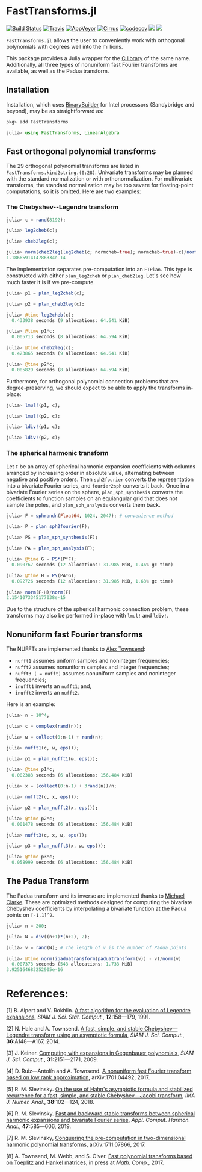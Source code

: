 # FastTransforms.jl

[![Build Status](https://github.com/JuliaApproximation/FastTransforms.jl/workflows/CI/badge.svg)](https://github.com/JuliaApproximation/FastTransforms.jl/actions?query=workflow%3ACI) [![Travis](https://travis-ci.org/JuliaApproximation/FastTransforms.jl.svg?branch=master)](https://travis-ci.org/JuliaApproximation/FastTransforms.jl) [![AppVeyor](https://ci.appveyor.com/api/projects/status/oba9qush15q3x8pb/branch/master?svg=true)](https://ci.appveyor.com/project/MikaelSlevinsky/fasttransforms-jl/branch/master) [![Cirrus](https://api.cirrus-ci.com/github/JuliaApproximation/FastTransforms.jl.svg)](https://cirrus-ci.com/github/JuliaApproximation/FastTransforms.jl) [![codecov](https://codecov.io/gh/JuliaApproximation/FastTransforms.jl/branch/master/graph/badge.svg)](https://codecov.io/gh/JuliaApproximation/FastTransforms.jl) [![](https://img.shields.io/badge/docs-stable-blue.svg)](https://JuliaApproximation.github.io/FastTransforms.jl/stable) [![](https://img.shields.io/badge/docs-latest-blue.svg)](https://JuliaApproximation.github.io/FastTransforms.jl/latest)

`FastTransforms.jl` allows the user to conveniently work with orthogonal polynomials with degrees well into the millions.

This package provides a Julia wrapper for the [C library](https://github.com/MikaelSlevinsky/FastTransforms) of the same name. Additionally, all three types of nonuniform fast Fourier transforms are available, as well as the Padua transform.

## Installation

Installation, which uses [BinaryBuilder](https://github.com/JuliaPackaging/BinaryBuilder.jl) for Intel processors (Sandybridge and beyond), may be as straightforward as:

```julia
pkg> add FastTransforms

julia> using FastTransforms, LinearAlgebra

```

## Fast orthogonal polynomial transforms

The 29 orthogonal polynomial transforms are listed in `FastTransforms.kind2string.(0:28)`. Univariate transforms may be planned with the standard normalization or with orthonormalization. For multivariate transforms, the standard normalization may be too severe for floating-point computations, so it is omitted. Here are two examples:

### The Chebyshev--Legendre transform

```julia
julia> c = rand(8192);

julia> leg2cheb(c);

julia> cheb2leg(c);

julia> norm(cheb2leg(leg2cheb(c; normcheb=true); normcheb=true)-c)/norm(c)
1.1866591414786334e-14

```

The implementation separates pre-computation into an `FTPlan`. This type is constructed with either `plan_leg2cheb` or `plan_cheb2leg`. Let's see how much faster it is if we pre-compute.

```julia
julia> p1 = plan_leg2cheb(c);

julia> p2 = plan_cheb2leg(c);

julia> @time leg2cheb(c);
  0.433938 seconds (9 allocations: 64.641 KiB)

julia> @time p1*c;
  0.005713 seconds (8 allocations: 64.594 KiB)

julia> @time cheb2leg(c);
  0.423865 seconds (9 allocations: 64.641 KiB)

julia> @time p2*c;
  0.005829 seconds (8 allocations: 64.594 KiB)

```

Furthermore, for orthogonal polynomial connection problems that are degree-preserving, we should expect to be able to apply the transforms in-place:

```julia
julia> lmul!(p1, c);

julia> lmul!(p2, c);

julia> ldiv!(p1, c);

julia> ldiv!(p2, c);

```

### The spherical harmonic transform

Let `F` be an array of spherical harmonic expansion coefficients with columns arranged by increasing order in absolute value, alternating between negative and positive orders. Then `sph2fourier` converts the representation into a bivariate Fourier series, and `fourier2sph` converts it back. Once in a bivariate Fourier series on the sphere, `plan_sph_synthesis` converts the coefficients to function samples on an equiangular grid that does not sample the poles, and `plan_sph_analysis` converts them back.

```julia
julia> F = sphrandn(Float64, 1024, 2047); # convenience method

julia> P = plan_sph2fourier(F);

julia> PS = plan_sph_synthesis(F);

julia> PA = plan_sph_analysis(F);

julia> @time G = PS*(P*F);
  0.090767 seconds (12 allocations: 31.985 MiB, 1.46% gc time)

julia> @time H = P\(PA*G);
  0.092726 seconds (12 allocations: 31.985 MiB, 1.63% gc time)

julia> norm(F-H)/norm(F)
2.1541073345177038e-15

```

Due to the structure of the spherical harmonic connection problem, these transforms may also be performed in-place with `lmul!` and `ldiv!`.

## Nonuniform fast Fourier transforms

The NUFFTs are implemented thanks to [Alex Townsend](https://github.com/ajt60gaibb):
 - `nufft1` assumes uniform samples and noninteger frequencies;
 - `nufft2` assumes nonuniform samples and integer frequencies;
 - `nufft3 ( = nufft)` assumes nonuniform samples and noninteger frequencies;
 - `inufft1` inverts an `nufft1`; and,
 - `inufft2` inverts an `nufft2`.

Here is an example:

```julia
julia> n = 10^4;

julia> c = complex(rand(n));

julia> ω = collect(0:n-1) + rand(n);

julia> nufft1(c, ω, eps());

julia> p1 = plan_nufft1(ω, eps());

julia> @time p1*c;
  0.002383 seconds (6 allocations: 156.484 KiB)

julia> x = (collect(0:n-1) + 3rand(n))/n;

julia> nufft2(c, x, eps());

julia> p2 = plan_nufft2(x, eps());

julia> @time p2*c;
  0.001478 seconds (6 allocations: 156.484 KiB)

julia> nufft3(c, x, ω, eps());

julia> p3 = plan_nufft3(x, ω, eps());

julia> @time p3*c;
  0.058999 seconds (6 allocations: 156.484 KiB)

```

## The Padua Transform

The Padua transform and its inverse are implemented thanks to [Michael Clarke](https://github.com/MikeAClarke). These are optimized methods designed for computing the bivariate Chebyshev coefficients by interpolating a bivariate function at the Padua points on `[-1,1]^2`.

```julia
julia> n = 200;

julia> N = div((n+1)*(n+2), 2);

julia> v = rand(N); # The length of v is the number of Padua points

julia> @time norm(ipaduatransform(paduatransform(v)) - v)/norm(v)
  0.007373 seconds (543 allocations: 1.733 MiB)
3.925164683252905e-16

```

# References:

   [1]  B. Alpert and V. Rokhlin. <a href="http://dx.doi.org/10.1137/0912009">A fast algorithm for the evaluation of Legendre expansions</a>, *SIAM J. Sci. Stat. Comput.*, **12**:158—179, 1991.

   [2]  N. Hale and A. Townsend. <a href="http://dx.doi.org/10.1137/130932223">A fast, simple, and stable Chebyshev—Legendre transform using an asymptotic formula</a>, *SIAM J. Sci. Comput.*, **36**:A148—A167, 2014.

   [3]  J. Keiner. <a href="http://dx.doi.org/10.1137/070703065">Computing with expansions in Gegenbauer polynomials</a>, *SIAM J. Sci. Comput.*, **31**:2151—2171, 2009.

   [4]  D. Ruiz—Antolín and A. Townsend. <a href="https://arxiv.org/abs/1701.04492">A nonuniform fast Fourier transform based on low rank approximation</a>, arXiv:1701.04492, 2017.

   [5]  R. M. Slevinsky. <a href="https://doi.org/10.1093/imanum/drw070">On the use of Hahn's asymptotic formula and stabilized recurrence for a fast, simple, and stable Chebyshev—Jacobi transform</a>, *IMA J. Numer. Anal.*, **38**:102—124, 2018.

   [6]  R. M. Slevinsky. <a href="https://doi.org/10.1016/j.acha.2017.11.001">Fast and backward stable transforms between spherical harmonic expansions and bivariate Fourier series</a>, *Appl. Comput. Harmon. Anal.*, **47**:585—606, 2019.

   [7]  R. M. Slevinsky, <a href="https://arxiv.org/abs/1711.07866">Conquering the pre-computation in two-dimensional harmonic polynomial transforms</a>, arXiv:1711.07866, 2017.

   [8]  A. Townsend, M. Webb, and S. Olver. <a href="https://doi.org/10.1090/mcom/3277">Fast polynomial transforms based on Toeplitz and Hankel matrices</a>, in press at *Math. Comp.*, 2017.
